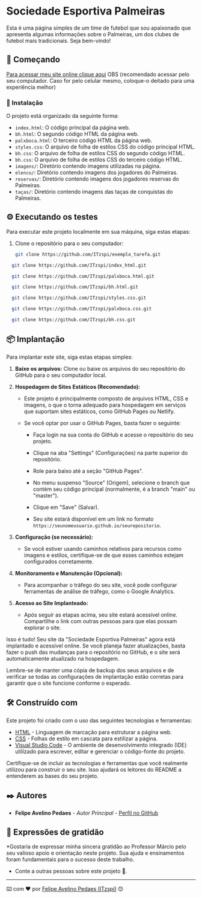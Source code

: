 # Sociedade Esportiva Palmeiras

Esta é uma página simples de um time de futebol que sou apaixonado que apresenta algumas informações sobre o Palmeiras, um dos clubes de futebol mais tradicionais. Seja bem-vindo!

## 🚀 Começando

[Para acessar meu site online clique aqui](https://itzspi.github.io/exemplo_tarefa/)
OBS (recomendado acessar pelo seu computador. Caso for pelo celular mesmo, coloque-o deitado para uma experiência melhor)


### 🔧 Instalação

O projeto está organizado da seguinte forma:

- `index.html`: O código principal da página web.
- `bh.html`: O segundo código HTML da página web.
- `palxboca.html`: O terceiro código HTML da página web.
- `styles.css`: O arquivo de folha de estilos CSS do código principal HTML.
- `bh.css`: O arquivo de folha de estilos CSS do segundo código HTML.
- `bh.css`: O arquivo de folha de estilos CSS do terceiro código HTML.
- `imagens/`: Diretório contendo imagens utilizadas na página.
- `elenco/`: Diretório contendo imagens dos jogadores do Palmeiras.
- `reservas/`: Diretório contendo imagens dos jogadores reservas do Palmeiras.
- `taças/`: Diretório contendo imagens das taças de conquistas do Palmeiras.


## ⚙️ Executando os testes

Para executar este projeto localmente em sua máquina, siga estas etapas:

1. Clone o repositório para o seu computador:

   ```bash
   git clone https://github.com/ITzspi/exemplo_tarefa.git

```bash
  git clone https://github.com/ITzspi/index_html.git
```
```bash
  git clone https://github.com/ITzspi/palxboca.html.git
```
```bash
  git clone https://github.com/ITzspi/bh.html.git
```
```bash
  git clone https://github.com/ITzspi/styles.css.git
```
```bash
  git clone https://github.com/ITzspi/palxboca.css.git
```
```bash
  git clone https://github.com/ITzspi/bh.css.git
```


## 📦 Implantação

Para implantar este site, siga estas etapas simples:

1. **Baixe os arquivos:** Clone ou baixe os arquivos do seu repositório do GitHub para o seu computador local.

2. **Hospedagem de Sites Estáticos (Recomendado):**
   
   - Este projeto é principalmente composto de arquivos HTML, CSS e imagens, o que o torna adequado para hospedagem em serviços que suportam sites estáticos, como GitHub Pages ou Netlify.
   
   - Se você optar por usar o GitHub Pages, basta fazer o seguinte:
   
     - Faça login na sua conta do GitHub e acesse o repositório do seu projeto.
     
     - Clique na aba "Settings" (Configurações) na parte superior do repositório.
     
     - Role para baixo até a seção "GitHub Pages".
     
     - No menu suspenso "Source" (Origem), selecione o branch que contém seu código principal (normalmente, é a branch "main" ou "master").
     
     - Clique em "Save" (Salvar).
     
     - Seu site estará disponível em um link no formato `https://seunomeusuario.github.io/seurepositorio`.

3. **Configuração (se necessário):**
   
   - Se você estiver usando caminhos relativos para recursos como imagens e estilos, certifique-se de que esses caminhos estejam configurados corretamente.

4. **Monitoramento e Manutenção (Opcional):**
   
   - Para acompanhar o tráfego do seu site, você pode configurar ferramentas de análise de tráfego, como o Google Analytics.

5. **Acesso ao Site Implanteado:**
   
   - Após seguir as etapas acima, seu site estará acessível online. Compartilhe o link com outras pessoas para que elas possam explorar o site.

Isso é tudo! Seu site da "Sociedade Esportiva Palmeiras" agora está implantado e acessível online. Se você planeja fazer atualizações, basta fazer o push das mudanças para o repositório no GitHub, e o site será automaticamente atualizado na hospedagem.

Lembre-se de manter uma cópia de backup dos seus arquivos e de verificar se todas as configurações de implantação estão corretas para garantir que o site funcione conforme o esperado.


## 🛠️ Construído com

Este projeto foi criado com o uso das seguintes tecnologias e ferramentas:

* [HTML](https://developer.mozilla.org/en-US/docs/Web/HTML) - Linguagem de marcação para estruturar a página web.
* [CSS](https://developer.mozilla.org/en-US/docs/Web/CSS) - Folhas de estilo em cascata para estilizar a página.
* [Visual Studio Code](https://code.visualstudio.com/) - O ambiente de desenvolvimento integrado (IDE) utilizado para escrever, editar e gerenciar o código-fonte do projeto.

Certifique-se de incluir as tecnologias e ferramentas que você realmente utilizou para construir o seu site. Isso ajudará os leitores do README a entenderem as bases do seu projeto.



## ✒️ Autores

* **Felipe Avelino Pedaes** - *Autor Principal* - [Perfil no GitHub](https://github.com/ITzspi)


## 🎁 Expressões de gratidão

*Gostaria de expressar minha sincera gratidão ao Professor Márcio pelo seu valioso apoio e orientação neste projeto. Sua ajuda e ensinamentos foram fundamentais para o sucesso deste trabalho.

- Conte a outras pessoas sobre este projeto 📢.


---

⌨️ com ❤️ por [Felipe Avelino Pedaes (ITzspi)](https://github.com/ITzspi) 😊
